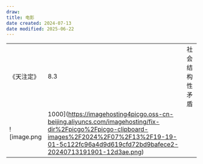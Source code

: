 ```yaml
---
draw:
title: 电影
date created: 2024-07-13
date modified: 2025-06-22
---
```


|       |     |         |
| ----- | --- | ------- |
|《天注定》| 8.3 | 社会结构性矛盾 |
![image.png|1000](https://imagehosting4picgo.oss-cn-beijing.aliyuncs.com/imagehosting/fix-dir%2Fpicgo%2Fpicgo-clipboard-images%2F2024%2F07%2F13%2F19-19-01-5c122fc96a4d9d619cfd72bd9bafece2-20240713191901-12d3ae.png)
